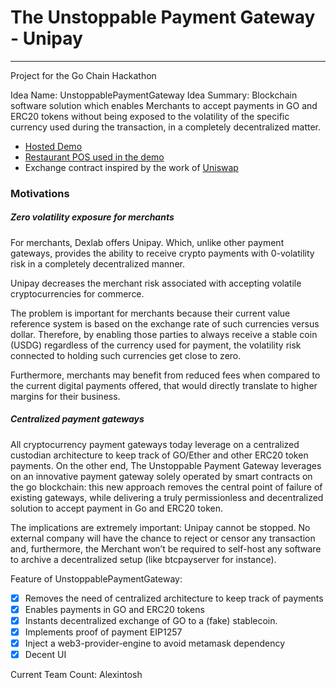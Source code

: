# The Unstoppable Payment Gateway - Unipay
---------------------------------

Project for the Go Chain Hackathon

Idea Name: UnstoppablePaymentGateway
Idea Summary:  Blockchain software solution which enables Merchants to accept payments in GO and ERC20 tokens without being exposed to the volatility of the specific currency used during the transaction, in a completely decentralized matter.

- [Hosted Demo](https://unipay.now.sh/?shopname=Go%20Coffebar&usd=60&itemname=Espresso%20x8&pricego=1578.95&img=http://storage.googleapis.com/main-course-images/Test%20folderName/medium_e9/3f1a20f56c11e8805e87df60985b4c.png)
- [Restaurant POS used in the demo](https://github.com/Lambda-School-Labs/CS10-restaurant-pos)
- Exchange contract inspired by the work of [Uniswap](https://uniswap.io/)


### Motivations

##### Zero volatility exposure for merchants
For merchants, Dexlab offers Unipay. Which, unlike other payment gateways, provides the ability to receive crypto payments with 0-volatility risk in a completely decentralized manner.

Unipay decreases the merchant risk associated with accepting volatile cryptocurrencies for commerce.

The problem is important for merchants because their current value reference system is based on the exchange rate of such currencies versus dollar. Therefore, by enabling those parties to always receive a stable coin (USDG) regardless of the currency used for payment, the volatility risk connected to holding such currencies get close to zero.

Furthermore, merchants may benefit from reduced fees when compared to the current digital payments offered, that would directly translate to higher margins for their business.

##### Centralized payment gateways
All cryptocurrency payment gateways today leverage on a centralized custodian architecture to keep track of GO/Ether and other ERC20 token payments. On the other end, The Unstoppable Payment Gateway leverages on an innovative payment gateway solely operated by smart contracts on the go blockchain: this new approach removes the central point of failure of existing gateways, while delivering a truly permissionless and decentralized solution to accept payment in Go and ERC20 token.

The implications are extremely important: Unipay cannot be stopped. No external company will have the chance to reject or censor any transaction and, furthermore, the Merchant won’t be required to self-host any software to archive a decentralized setup (like btcpayserver for instance).

Feature of UnstoppablePaymentGateway:
- [x] Removes the need of centralized architecture to keep track of payments
- [x] Enables payments in GO and ERC20 tokens
- [x] Instants decentralized exchange of GO to a (fake) stablecoin.
- [x] Implements proof of payment EIP1257
- [x] Inject a web3-provider-engine to avoid metamask dependency
- [x] Decent UI

Current Team Count: Alexintosh
